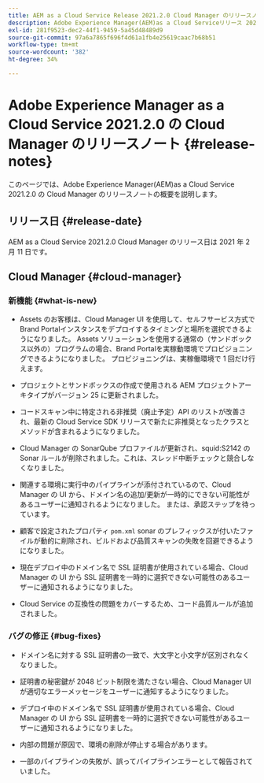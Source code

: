 ```yaml
---
title: AEM as a Cloud Service Release 2021.2.0 Cloud Manager のリリースノート
description: Adobe Experience Manager(AEM)as a Cloud Serviceリリース 2021.2.0 の Cloud Manager のリリースノート
exl-id: 281f9523-dec2-44f1-9459-5a45d48489d9
source-git-commit: 97a6a7865f696f4d61a1fb4e25619caac7b68b51
workflow-type: tm+mt
source-wordcount: '382'
ht-degree: 34%

---
```


# Adobe Experience Manager as a Cloud Service 2021.2.0 の Cloud Manager のリリースノート {#release-notes}

このページでは、Adobe Experience Manager(AEM)as a Cloud Service 2021.2.0 の Cloud Manager のリリースノートの概要を説明します。

## リリース日 {#release-date}

AEM as a Cloud Service 2021.2.0 Cloud Manager のリリース日は 2021 年 2 月 11 日です。

## Cloud Manager {#cloud-manager}

### 新機能 {#what-is-new}

* Assets のお客様は、Cloud Manager UI を使用して、セルフサービス方式でBrand Portalインスタンスをデプロイするタイミングと場所を選択できるようになりました。 Assets ソリューションを使用する通常の（サンドボックス以外の）プログラムの場合、Brand Portalを実稼動環境でプロビジョニングできるようになりました。 プロビジョニングは、実稼働環境で 1 回だけ行えます。

* プロジェクトとサンドボックスの作成で使用される AEM プロジェクトアーキタイプがバージョン 25 に更新されました。

* コードスキャン中に特定される非推奨（廃止予定）API のリストが改善され、最新の Cloud Service SDK リリースで新たに非推奨となったクラスとメソッドが含まれるようになりました。

* Cloud Manager の SonarQube プロファイルが更新され、squid:S2142 の Sonar ルールが削除されました。これは、スレッド中断チェックと競合しなくなりました。

* 関連する環境に実行中のパイプラインが添付されているので、Cloud Manager の UI から、ドメイン名の追加/更新が一時的にできない可能性があるユーザーに通知されるようになりました。 または、承認ステップを待っています。

* 顧客で設定されたプロパティ `pom.xml` sonar のプレフィックスが付いたファイルが動的に削除され、ビルドおよび品質スキャンの失敗を回避できるようになりました。

* 現在デプロイ中のドメイン名で SSL 証明書が使用されている場合、Cloud Manager の UI から SSL 証明書を一時的に選択できない可能性のあるユーザーに通知されるようになりました。

* Cloud Service の互換性の問題をカバーするため、コード品質ルールが追加されました。

### バグの修正  {#bug-fixes}

* ドメイン名に対する SSL 証明書の一致で、大文字と小文字が区別されなくなりました。

* 証明書の秘密鍵が 2048 ビット制限を満たさない場合、Cloud Manager UI が適切なエラーメッセージをユーザーに通知するようになりました。

* デプロイ中のドメイン名で SSL 証明書が使用されている場合、Cloud Manager の UI から SSL 証明書を一時的に選択できない可能性があるユーザーに通知されるようになりました。

* 内部の問題が原因で、環境の削除が停止する場合があります。

* 一部のパイプラインの失敗が、誤ってパイプラインエラーとして報告されていました。
